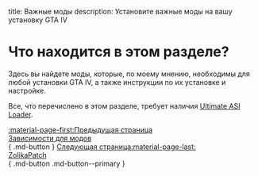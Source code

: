 title: Важные моды
description: Установите важные моды на вашу установку GTA IV

# Что находится в этом разделе?
Здесь вы найдете моды, которые, по моему мнению, необходимы для любой установки GTA IV, а также инструкции по их установке и настройке.

Все, что перечислено в этом разделе, требует наличия [Ultimate ASI Loader](../mod-dependencies/#ultimate-asi-loader).

[:material-page-first:Предыдущая страница <br>Зависимости для модов</br>](../mod-dependencies.md){ .md-button } [Следующая страница:material-page-last: <br>ZolikaPatch</br>](zolikapatch.md){ .md-button .md-button--primary }